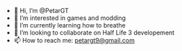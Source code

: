 - 👋 Hi, I’m @PetarGT
- 👀 I’m interested in games and modding
- 🌱 I’m currently learning how to breathe  
- 💞️ I’m looking to collaborate on Half Life 3 developement    
- 📫 How to reach me: petargt9@gmail.com

<!---
PetarGT/PetarGT is a ✨ special ✨ repository because its `README.md` (this file) appears on your GitHub profile.
You can click the Preview link to take a look at your changes.
--->
